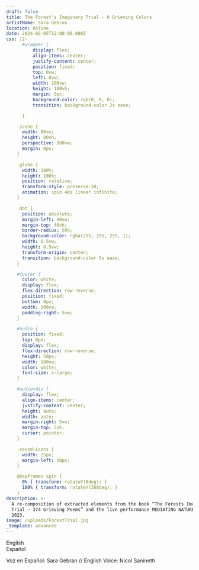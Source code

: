 ```yaml
---
draft: false
title: The Forest's Imaginary Trial - 6 Grieving Colors
artistName: Sara Gebran
location: Online
date: 2024-02-05T12:00:00.000Z
css: |2-
      #wrapper {
          display: flex;
          align-items: center;
          justify-content: center;
          position: fixed;
          top: 0vw;
          left: 0vw;
          width: 100vw;
          height: 100vh;
          margin: 0px;
          background-color: rgb(0, 0, 0);
          transition: background-color 2s ease;

      }

    .scene {
      width: 80vw;
      height: 80vh;
      perspective: 300vw;
      margin: 0px;
    }

    .globe {
      width: 100%;
      height: 100%;
      position: relative;
      transform-style: preserve-3d;
      animation: spin 40s linear infinite;
    }

    .dot {
      position: absolute;
      margin-left: 40vw;
      margin-top: 40vh;
      border-radius: 50%;
      background-color: rgba(255, 255, 255, 1);
      width: 0.5vw;
      height: 0.5vw;
      transform-origin: center;
      transition: background-color 5s ease;
    }

    #footer {
      color: white;
      display: flex;
      flex-direction: row-reverse;
      position: fixed;
      bottom: 0px;
      width: 100vw;
      padding-right: 5vw;
    }

    #audio {
      position: fixed;
      top: 0px;
      display: flex;
      flex-direction: row-reverse;
      height: 50px;
      width: 100vw;
      color: white;
      font-size: x-large;
    }

    #audio>div {
      display: flex;
      align-items: center;
      justify-content: center;
      height: auto;
      width: auto;
      margin-right: 5vw;
      margin-top: 5vh;
      cursor: pointer;
    }

    .sound-icons {
      width: 25px;
      margin-left: 10px;
    }

    @keyframes spin {
      0% { transform: rotateY(0deg); }
      100% { transform: rotateY(360deg); }
    }
description: >-
  A re-composition of extracted elements from the book “The Forests Imaginary
  Trial – 374 Grieving Poems” and the live performance MEDIATING NATURE, from
  2023.
image: /uploads/ForestTrial.jpg
_template: advanced
---
```


<div id='wrapper'>
<div id="audio">
  <div>English<audio id="en-audio" src=""></audio><img class="sound-icons" id="eng-sound-icon" src="https://bafybeih5e4gloy3brmpsbc53iv75qkyyn7qyddq7pqjyhw6yvavpmnyyqy.ipfs.cf-ipfs.com/" alt=""></div>
  <div>Español<audio id="sp-audio" src=""></audio><img class="sound-icons" id="spa-sound-icon" src="https://bafybeih5e4gloy3brmpsbc53iv75qkyyn7qyddq7pqjyhw6yvavpmnyyqy.ipfs.cf-ipfs.com/" alt=""></div>
</div>

<div class="scene">
  <div class="globe" id="globe"></div>
</div>

<div id="footer">
  <div><p>Voz en Español: Sara Gebran // English Voice: Nicol Saninetti</p></div>
</div>

<script>
  // Global state object
  const audioState = {
      isAudioPlaying: false,
      currentAudioIndex: 0,
      enIsMuted: true,
      spIsMuted: true,
      globeInitialized: false,
      audioTimer: null,
      elapsedAudioTime: 0,
      backgroundTransitionInterval: null
  };
  
  const enAudioUrls = ['https://bafybeiefddq3zmetcazjnqy6wjodrpt44ksxggxrjo3hkhmalqecysdhnu.ipfs.cf-ipfs.com/en_intro.mp3', 'https://bafybeiefddq3zmetcazjnqy6wjodrpt44ksxggxrjo3hkhmalqecysdhnu.ipfs.cf-ipfs.com/en_black.mp3', 'https://bafybeiefddq3zmetcazjnqy6wjodrpt44ksxggxrjo3hkhmalqecysdhnu.ipfs.cf-ipfs.com/en_green.mp3', 'https://bafybeiefddq3zmetcazjnqy6wjodrpt44ksxggxrjo3hkhmalqecysdhnu.ipfs.cf-ipfs.com/en_brown.mp3', 'https://bafybeiefddq3zmetcazjnqy6wjodrpt44ksxggxrjo3hkhmalqecysdhnu.ipfs.cf-ipfs.com/en_red.mp3', 'https://bafybeiefddq3zmetcazjnqy6wjodrpt44ksxggxrjo3hkhmalqecysdhnu.ipfs.cf-ipfs.com/en_blue.mp3', 'https://bafybeiefddq3zmetcazjnqy6wjodrpt44ksxggxrjo3hkhmalqecysdhnu.ipfs.cf-ipfs.com/en_white.mp3'];
  const spAudioUrls = ['https://bafybeiefddq3zmetcazjnqy6wjodrpt44ksxggxrjo3hkhmalqecysdhnu.ipfs.cf-ipfs.com/sp_intro.mp3', 'https://bafybeiefddq3zmetcazjnqy6wjodrpt44ksxggxrjo3hkhmalqecysdhnu.ipfs.cf-ipfs.com/sp_black.mp3', 'https://bafybeiefddq3zmetcazjnqy6wjodrpt44ksxggxrjo3hkhmalqecysdhnu.ipfs.cf-ipfs.com/sp_green.mp3', 'https://bafybeiefddq3zmetcazjnqy6wjodrpt44ksxggxrjo3hkhmalqecysdhnu.ipfs.cf-ipfs.com/sp_brown.mp3', 'https://bafybeiefddq3zmetcazjnqy6wjodrpt44ksxggxrjo3hkhmalqecysdhnu.ipfs.cf-ipfs.com/sp_red.mp3', 'https://bafybeiefddq3zmetcazjnqy6wjodrpt44ksxggxrjo3hkhmalqecysdhnu.ipfs.cf-ipfs.com/sp_blue.mp3', 'https://bafybeiefddq3zmetcazjnqy6wjodrpt44ksxggxrjo3hkhmalqecysdhnu.ipfs.cf-ipfs.com/sp_white.mp3'];
  
  // Initialize the globe with dots
  function initGlobe() {
      if (audioState.globeInitialized) {

        if (audioState.currentAudioIndex >= 1) {
            const dots = document.getElementsByClassName('dot');
            Array.from(dots).forEach(element => {
                    element.style.backgroundColor = 'rgba(255, 255, 255, 0)';
                    setTimeout(() => {
                        element.remove();
                    }, 5000)
            });
        }

        if (audioState.currentAudioIndex == 6) {
            audioState.globeInitialized = false;
        }
        
      } else {
  
      const globe = document.getElementById('globe');
      const rows = 20;
      const cols = 40;
      const radius = 500;
  
      for (let i = 0; i < rows; i++) {
          for (let j = 0; j < cols; j++) {
              const dot = document.createElement('div');
              dot.classList.add('dot');
              const phi = Math.PI * (i / (rows - 1));
              const theta = 2 * Math.PI * (j / cols);
              const x = radius * Math.sin(phi) * Math.cos(theta);
              const y = radius * Math.cos(phi);
              const z = radius * Math.sin(phi) * Math.sin(theta);
              dot.style.transform = `
                  translate3D(${x}px, ${y}px, ${z}px)
                  rotateY(${theta}rad)
                  rotateZ(${phi}rad)
                  rotateX(${Math.PI / 2 - phi}rad)
              `;
              globe.appendChild(dot);
          }
      }
      audioState.globeInitialized = true;
    }
  }
  
  // Apply background color transition
  function applyShiftingBackground(rgbValues, duration) {
  //  console.log('applying shifting background');
    
      const body = document.querySelector('body');
      const intervalTime = duration / rgbValues.length * 1000;
      body.style.backgroundColor = rgbValues[0];
          // Clear any previous interval
    if (audioState.backgroundTransitionInterval) {
        clearInterval(audioState.backgroundTransitionInterval);
    }
      body.style.transition = `background-color ${intervalTime}ms ease`;
      let currentColorIndex = 0;
    // Set the new interval and save the interval ID
    audioState.backgroundTransitionInterval = setInterval(() => {
        body.style.backgroundColor = rgbValues[currentColorIndex++];
        if (currentColorIndex >= rgbValues.length) {
            clearInterval(audioState.backgroundTransitionInterval);
            audioState.backgroundTransitionInterval = null; // Clear the saved interval ID
        }
    }, intervalTime);
  }
  
  // Handle audio playback and background color changes
  function handleAudioPlayback(audioElement, colorNumber) {
    const rgbValues = getRgbValuesForColorNumber(colorNumber);
    
    // Define the function that will be used as the event listener
    const metadataLoaded = function() {
        const audioDuration = audioElement.duration;
        applyShiftingBackground(rgbValues, audioDuration);
        // Remove the event listener after it's been called to prevent it from being called multiple times
        audioElement.removeEventListener('loadedmetadata', metadataLoaded);
    };

    // Add the event listener
    audioElement.addEventListener('loadedmetadata', metadataLoaded);

    // If the metadata is already loaded, we can apply the background shift immediately
    if (audioElement.readyState >= 1) {
        applyShiftingBackground(rgbValues, audioElement.duration);
    }

  }
  
  // Map color numbers to RGB values
  function getRgbValuesForColorNumber(colorNumber) {
      switch (colorNumber) {
          case 0: return ["rgb(0, 0, 0)"];
          case 1: return ["rgb(0, 0, 0)", "rgb(0, 0, 0)", "rgb(0, 0, 0)", "rgb(0, 0, 0)", "rgb(0, 0, 0)"];
          case 2: return ["rgb(56, 160, 88)", "rgb(59, 91, 26)", "rgb(21, 75, 0)", "rgb(104, 203, 88)", "rgb(53, 89, 35)", "rgb(0, 249, 0)", "rgb(76, 176, 98)"];
          case 3: return ["rgb(54, 34, 29)", "rgb(31, 19, 7)", "rgb(54, 34, 29)"];
          case 4: return ["rgb(255, 55, 40)", "rgb(202, 44, 31)", "rgb(148, 22, 1)", "rgb(192, 11, 29)", "rgb(155, 75, 15)"];
          case 5: return ["rgb(46, 60, 148)", "rgb(25, 40, 205)", "rgb(8, 90, 243)", "rgb(60, 10, 230)"];
          case 6: return ["rgb(232, 249, 248)", "rgb(255, 246, 248)", "rgb(255, 253, 243)", "rgb(255, 255, 255)"];
          default: return ["rgb(0, 0, 0)"];
      }
  }
  
// Update audio state and UI
function updateAudioState(audioElement, language, isPlaying) {
    const icon = document.getElementById(language === 'en' ? 'eng-sound-icon' : 'spa-sound-icon');
    icon.src = isPlaying ? 'https://bafybeiehccr6p2z3upt5nsvk5pbukxos3jzh2cn7vr7v4cst4vextsqbta.ipfs.cf-ipfs.com/' : 'https://bafybeih5e4gloy3brmpsbc53iv75qkyyn7qyddq7pqjyhw6yvavpmnyyqy.ipfs.cf-ipfs.com/';
    audioState[language + 'IsMuted'] = !isPlaying;

    if (isPlaying) {
        // Add back the audio source and play from the timer's position
        const audioSrc = language === 'en' ? enAudioUrls[audioState.currentAudioIndex] : spAudioUrls[audioState.currentAudioIndex];
        audioElement.src = audioSrc;
        audioElement.currentTime = audioState.elapsedAudioTime;
        audioElement.play();
    } else {
        // Remove the audio source to mute
        audioElement.src = '';
    }

    // Manage the audio timer
    if (!audioState.enIsMuted || !audioState.spIsMuted) {
        startAudioTimer();
    } else {
        stopAudioTimer();
    }
}

// Stop audio timer
function stopAudioTimer() {
    clearInterval(audioState.audioTimer);
    audioState.audioTimer = null;
}

// Start audio timer
function startAudioTimer() {
    if (!audioState.audioTimer) {
        audioState.audioTimer = setInterval(() => {
            audioState.elapsedAudioTime++;
            // Update current time for both audio elements if they are not muted
            if (!audioState.enIsMuted) {
                document.getElementById('en-audio').currentTime = audioState.elapsedAudioTime;
            }
            if (!audioState.spIsMuted) {
                document.getElementById('sp-audio').currentTime = audioState.elapsedAudioTime;
            }
        }, 1000);
    }
}

  // Handle audio end event
  function handleAudioEnd(audioElement) {
    let newAudioElement = null;
      // Stop the timer and reset elapsed time
      stopAudioTimer();
      audioState.elapsedAudioTime = 0;
  
      // Increment the audio index, looping back if at the end of the playlist
      audioState.currentAudioIndex = (audioState.currentAudioIndex + 1) % enAudioUrls.length;
  
      // Prepare the next audio track if there are more tracks to play
      if (audioState.currentAudioIndex < enAudioUrls.length) {
          const nextEnAudioSrc = enAudioUrls[audioState.currentAudioIndex];
          const nextSpAudioSrc = spAudioUrls[audioState.currentAudioIndex];
          document.getElementById('en-audio').src = nextEnAudioSrc;
          document.getElementById('sp-audio').src = nextSpAudioSrc;
          document.getElementById('en-audio').load();
          document.getElementById('sp-audio').load();
  
          // Start playing the next track if the previous one was playing
          if (!audioState.enIsMuted) {
              const enAud = document.getElementById('en-audio');
              enAud.play();
              startAudioTimer(audioElement);
              newAudioElement = enAud; 
          }
          if (!audioState.spIsMuted) {
              const spAud = document.getElementById('sp-audio');
              spAud.play();
              startAudioTimer(audioElement);
              newAudioElement = spAud; 
          }
      }

      handleAudioPlayback(newAudioElement, audioState.currentAudioIndex); 
      startAudioTimer();
      initGlobe();
  }

// Setup audio controls
function setupAudioControls() {
    const enAudioElement = document.getElementById('en-audio');
    const spAudioElement = document.getElementById('sp-audio');
    // Set initial audio source
    enAudioElement.src = enAudioUrls[0];
    spAudioElement.src = spAudioUrls[0];
  
    function toggleAudioPlayback(audioElement, language) {
        const isPlaying = audioElement.paused;
        updateAudioState(audioElement, language, isPlaying);
    }
  
    // Add click event listeners to the elements
    document.getElementById('eng-sound-icon').parentElement.addEventListener('click', () => toggleAudioPlayback(enAudioElement, 'en'));
    document.getElementById('spa-sound-icon').parentElement.addEventListener('click', () => toggleAudioPlayback(spAudioElement, 'sp'));
  
    // Add 'ended' event listeners to audio elements
    enAudioElement.addEventListener('ended', handleAudioEnd);
    spAudioElement.addEventListener('ended', handleAudioEnd);
}
  
  // Initialize globe and setup audio controls
  initGlobe();
  setupAudioControls();
  </script>

</div>
